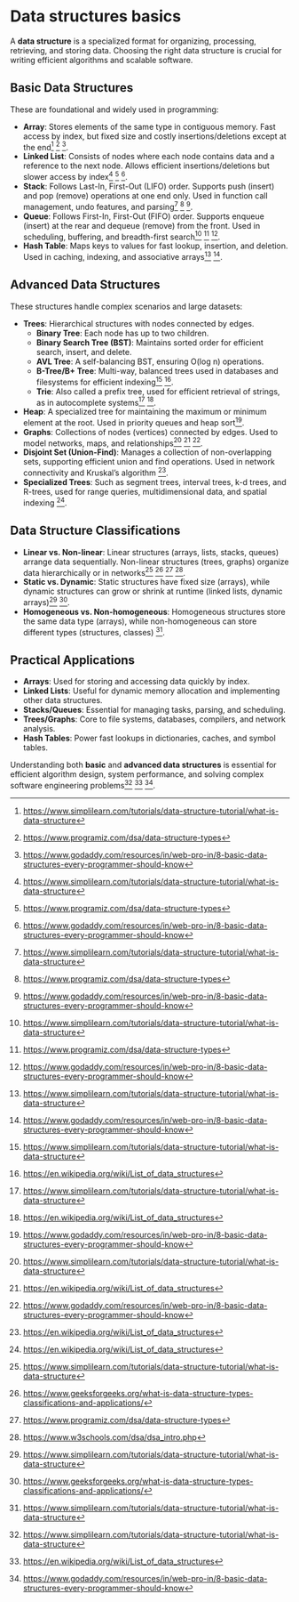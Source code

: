 # Data structures basics

A **data structure** is a specialized format for organizing, processing, retrieving, and storing data. Choosing the right data structure is crucial for writing efficient algorithms and scalable software.

## Basic Data Structures

These are foundational and widely used in programming:

- **Array**: Stores elements of the same type in contiguous memory. Fast access by index, but fixed size and costly insertions/deletions except at the end[^1] [^5] [^9].
- **Linked List**: Consists of nodes where each node contains data and a reference to the next node. Allows efficient insertions/deletions but slower access by index[^1] [^5] [^9].
- **Stack**: Follows Last-In, First-Out (LIFO) order. Supports push (insert) and pop (remove) operations at one end only. Used in function call management, undo features, and parsing[^1] [^5] [^9].
- **Queue**: Follows First-In, First-Out (FIFO) order. Supports enqueue (insert) at the rear and dequeue (remove) from the front. Used in scheduling, buffering, and breadth-first search[^1] [^5] [^9].
- **Hash Table**: Maps keys to values for fast lookup, insertion, and deletion. Used in caching, indexing, and associative arrays[^1] [^9].

## Advanced Data Structures

These structures handle complex scenarios and large datasets:

- **Trees**: Hierarchical structures with nodes connected by edges.
  - **Binary Tree**: Each node has up to two children.
  - **Binary Search Tree (BST)**: Maintains sorted order for efficient search, insert, and delete.
  - **AVL Tree**: A self-balancing BST, ensuring O(log n) operations.
  - **B-Tree/B+ Tree**: Multi-way, balanced trees used in databases and filesystems for efficient indexing[^1] [^2].
  - **Trie**: Also called a prefix tree, used for efficient retrieval of strings, as in autocomplete systems[^1] [^2].
- **Heap**: A specialized tree for maintaining the maximum or minimum element at the root. Used in priority queues and heap sort[^9].
- **Graphs**: Collections of nodes (vertices) connected by edges. Used to model networks, maps, and relationships[^1] [^2] [^9].
- **Disjoint Set (Union-Find)**: Manages a collection of non-overlapping sets, supporting efficient union and find operations. Used in network connectivity and Kruskal’s algorithm [^2].
- **Specialized Trees**: Such as segment trees, interval trees, k-d trees, and R-trees, used for range queries, multidimensional data, and spatial indexing [^2].

## Data Structure Classifications

- **Linear vs. Non-linear**: Linear structures (arrays, lists, stacks, queues) arrange data sequentially. Non-linear structures (trees, graphs) organize data hierarchically or in networks[^1] [^4] [^5] [^6].
- **Static vs. Dynamic**: Static structures have fixed size (arrays), while dynamic structures can grow or shrink at runtime (linked lists, dynamic arrays)[^1] [^4].
- **Homogeneous vs. Non-homogeneous**: Homogeneous structures store the same data type (arrays), while non-homogeneous can store different types (structures, classes) [^1].

## Practical Applications

- **Arrays**: Used for storing and accessing data quickly by index.
- **Linked Lists**: Useful for dynamic memory allocation and implementing other data structures.
- **Stacks/Queues**: Essential for managing tasks, parsing, and scheduling.
- **Trees/Graphs**: Core to file systems, databases, compilers, and network analysis.
- **Hash Tables**: Power fast lookups in dictionaries, caches, and symbol tables.

Understanding both **basic** and **advanced data structures** is essential for efficient algorithm design, system performance, and solving complex software engineering problems[^1] [^2] [^9].

[^1]: https://www.simplilearn.com/tutorials/data-structure-tutorial/what-is-data-structure
[^2]: https://en.wikipedia.org/wiki/List_of_data_structures
[^3]: https://www.coursera.org/articles/types-of-data-structures
[^4]: https://www.geeksforgeeks.org/what-is-data-structure-types-classifications-and-applications/
[^5]: https://www.programiz.com/dsa/data-structure-types
[^6]: https://www.w3schools.com/dsa/dsa_intro.php
[^7]: https://www.stratascratch.com/blog/basic-data-structure-types-you-must-know/
[^8]: https://www.altexsoft.com/blog/data-structure/
[^9]: https://www.godaddy.com/resources/in/web-pro-in/8-basic-data-structures-every-programmer-should-know
[^10]: https://www.geeksforgeeks.org/dsa/data-structures/
